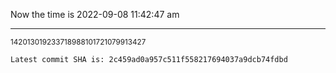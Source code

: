 Now the time is 2022-09-08 11:42:47 am

---

<small>142013019233718988101721079913427</small>

```txt
Latest commit SHA is: 2c459ad0a957c511f558217694037a9dcb74fdbd
```
